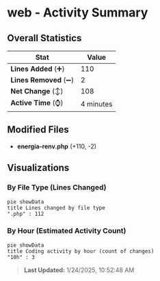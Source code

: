 # web - Activity Summary 

## Overall Statistics

| Stat                   | Value                                                             |
| ---------------------- | ----------------------------------------------------------------- |
| **Lines Added** (➕)   | 110                                          |
| **Lines Removed** (➖) | 2                                        |
| **Net Change** (↕)    | 108                |
| **Active Time** (⌚)   | 4 minutes |


## Modified Files
- **energia-renv.php** (+110, -2)

## Visualizations

### By File Type (Lines Changed)

```mermaid
pie showData
title Lines changed by file type
".php" : 112
```

### By Hour (Estimated Activity Count)

```mermaid
pie showData
title Coding activity by hour (count of changes)
"10h" : 3
```


> **Last Updated:** 1/24/2025, 10:52:48 AM